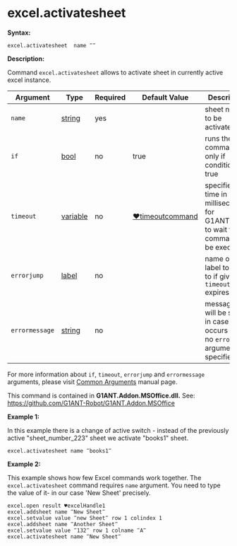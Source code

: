 # excel.activatesheet

**Syntax:**

```G1ANT
excel.activatesheet  name ‴‴ 
```


**Description:**

Command `excel.activatesheet` allows to activate sheet in currently active excel instance. 

| Argument | Type | Required | Default Value | Description |
| -------- | ---- | -------- | ------------- | ----------- |
|`name`| [string](https://github.com/G1ANT-Robot/G1ANT.Manual/blob/master/G1ANT-Language/Structures/bool.md) | yes |  | sheet name to be activated|
|`if`| [bool](https://github.com/G1ANT-Robot/G1ANT.Manual/blob/master/G1ANT-Language/Structures/bool.md) | no | true | runs the command only if condition is true |
|`timeout`| [variable](https://github.com/G1ANT-Robot/G1ANT.Manual/blob/master/G1ANT-Language/Special-Characters/variable.md) | no | [♥timeoutcommand](https://github.com/G1ANT-Robot/G1ANT.Manual/blob/master/G1ANT-Language/Variables/Special-Variables.md)  | specifies time in milliseconds for G1ANT.Robot to wait for the command to be executed |
|`errorjump` | [label](https://github.com/G1ANT-Robot/G1ANT.Manual/blob/master/G1ANT-Language/Structures/bool.md) | no |  | name of the label to jump to if given `timeout` expires |
|`errormessage`| [string](https://github.com/G1ANT-Robot/G1ANT.Manual/blob/master/G1ANT-Language/Structures/bool.md) | no |  | message that will be shown in case error occurs and no `errorjump` argument is specified |

For more information about `if`, `timeout`, `errorjump` and `errormessage` arguments, please visit [Common Arguments](https://github.com/G1ANT-Robot/G1ANT.Manual/blob/master/G1ANT-Language/Common-Arguments.md)  manual page.

This command is contained in **G1ANT.Addon.MSOffice.dll.**
See: https://github.com/G1ANT-Robot/G1ANT.Addon.MSOffice

**Example 1:**

In this example there is a change of active switch - instead of the previously active "sheet_number_223" sheet we activate "books1" sheet.

```G1ANT
excel.activatesheet name ‴books1‴
```

 

**Example 2:**

This example shows how few Excel commands work together. The `excel.activatesheet` command requires `name` argument. You need to type the value of it- in our case 'New Sheet' precisely.

```G1ANT
excel.open result ♥excelHandle1
excel.addsheet name ‴New Sheet‴
excel.setvalue value ‴new Sheet‴ row 1 colindex 1
excel.addsheet name ‴Another Sheet‴
excel.setvalue value ‴132‴ row 1 colname ‴A‴
excel.activatesheet name ‴New Sheet‴
```
